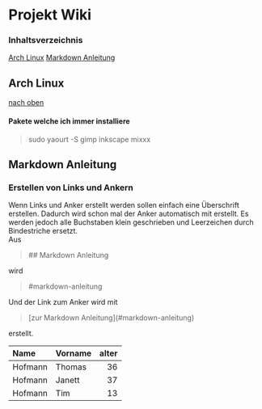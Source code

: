 # Projekt Wiki
   
   
### Inhaltsverzeichnis

[Arch Linux](#arch-linux)
[Markdown Anleitung](#markdown-anleitung)



   
   
   
## Arch Linux
[nach oben](#inhaltsverzeichnis)
#### Pakete welche ich immer installiere
>sudo yaourt -S gimp inkscape mixxx
   
## Markdown Anleitung
### Erstellen von Links und Ankern
Wenn Links und Anker erstellt werden sollen einfach eine Überschrift erstellen. Dadurch wird schon mal der Anker automatisch mit erstellt. Es werden jedoch alle Buchstaben klein geschrieben und Leerzeichen durch Bindestriche ersetzt.   
Aus
>\## Markdown Anleitung

wird
>\#markdown-anleitung

Und der Link zum Anker wird mit
>\[zur Markdown Anleitung](#markdown-anleitung)

erstellt.



|Name			|Vorname		|alter	|
|:---------		|:-------			|-----:	|
|Hofmann	|Thomas		|36|
|Hofmann	|Janett			|37|
|Hofmann	|Tim				|13|
